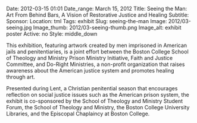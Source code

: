 Date: 2012-03-15 01:01 
Date_range: March 15, 2012
Title: Seeing the Man: Art From Behind Bars, A Vision of Restorative Justice and Healing
Subtitle:
Sponsor:
Location: tml
Tags: exhibit
Slug: seeing-the-man
Image: 2012/03-seeing.jpg
Image_thumb: 2012/03-seeing-thumb.png
Image_alt: exhibit poster
Active: no
Style: middle_down

This exhibition, featuring artwork created by men imprisoned in American jails and penitentiaries, is a joint effort between the Boston College School of Theology and Ministry Prison Ministry Initiative, Faith and Justice Committee, and Do-Right Ministries, a non-profit organization that raises awareness about the American justice system and promotes healing through art.

Presented during Lent, a Christian penitential season that encourages reflection on social justice issues such as the American prison system, the exhibit is co-sponsored by the School of Theology and Ministry Student Forum, the  School of Theology and Ministry, the Boston College University Libraries, and the Episcopal Chaplaincy at Boston College.


